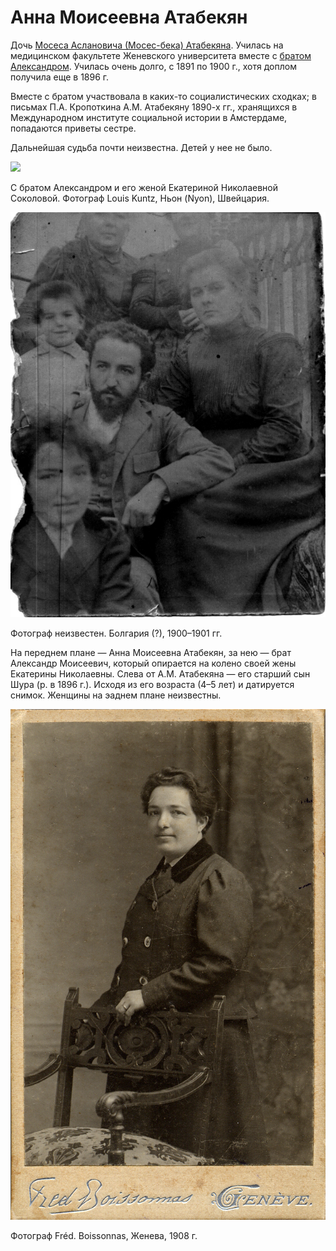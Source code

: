 # Анна Моисеевна Атабекян

Дочь [Мосеса Аслановича (Мосес-бека) Атабекяна](MbA.md). Училась на медицинском факультете Женевского университета вместе с [братом Александром](AMA.md). Училась очень долго, с 1891 по 1900 г., хотя доплом получила еще в 1896 г.

Вместе с братом участвовала в каких-то социалистических сходках; в письмах П.А. Кропоткина А.М. Атабекяну 1890-х гг., хранящихся в Международном институте социальной истории в Амстердаме, попадаются приветы сестре.

Дальнейшая судьба почти неизвестна. Детей у нее не было.

![](../Album/17-4.jpg)

С братом Александром и его женой Екатериной Николаевной Соколовой.
Фотограф Louis Kuntz, Ньон (Nyon), Швейцария.

![](img/AnMA_AMA_ENAS_AAA.jpg)

Фотограф неизвестен. Болгария (?), 1900–1901 гг.

На переднем плане — Анна Моисеевна Атабекян, за нею — брат Александр Моисеевич, который опирается на колено своей жены Екатерины Николаевны. Слева от А.М. Атабекяна — его старший сын Шура (р. в 1896 г.). Исходя из его возраста (4–5 лет) и датируется снимок. Женщины на эаднем плане неизвестны.

![](img/AnMA.jpg)

Фотограф Fréd. Boissonnas, Женева, 1908 г.